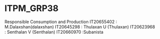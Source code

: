 # ITPM_GRP38
Responsible Consumption and Production
IT20655402 : M.Dalaxshan(dalaxshan)
IT20645298 : Thulaxan U (Thulaxan)
IT20623968 : Senthalan V (Senthalan)
IT20660970 :Subanista
